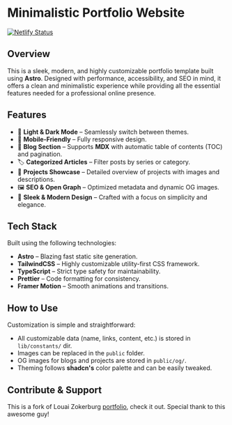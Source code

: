 # Minimalistic Portfolio Website

[![Netlify Status](https://api.netlify.com/api/v1/badges/2152eb5a-0c5d-4f03-9916-a5f98bef99f4/deploy-status)](https://app.netlify.com/projects/alessiocassieri/deploys)

## Overview

This is a sleek, modern, and highly customizable portfolio template built using **Astro**. Designed with performance, accessibility, and SEO in mind, it offers a clean and minimalistic experience while providing all the essential features needed for a professional online presence.

## Features

- 🌙 **Light & Dark Mode** – Seamlessly switch between themes.
- 📱 **Mobile-Friendly** – Fully responsive design.
- 📖 **Blog Section** – Supports **MDX** with automatic table of contents (TOC) and pagination.
- 🏷️ **Categorized Articles** – Filter posts by series or category.
- 🚀 **Projects Showcase** – Detailed overview of projects with images and descriptions.
- 🖼️ **SEO & Open Graph** – Optimized metadata and dynamic OG images.
- 🎨 **Sleek & Modern Design** – Crafted with a focus on simplicity and elegance.

## Tech Stack

Built using the following technologies:

- **Astro** – Blazing fast static site generation.
- **TailwindCSS** – Highly customizable utility-first CSS framework.
- **TypeScript** – Strict type safety for maintainability.
- **Prettier** – Code formatting for consistency.
- **Framer Motion** – Smooth animations and transitions.

## How to Use

Customization is simple and straightforward:

- All customizable data (name, links, content, etc.) is stored in `lib/constants/` dir.
- Images can be replaced in the `public` folder.
- OG images for blogs and projects are stored in `public/og/`.
- Theming follows **shadcn's** color palette and can be easily tweaked.

## Contribute & Support

This is a fork of Louai Zokerburg [portfolio](https://github.com/Louai-Zokerburg/louai), check it out. Special thank to this awesome guy!
